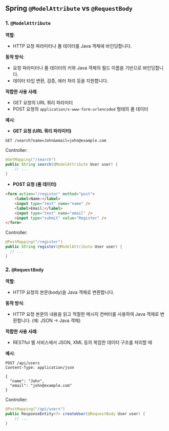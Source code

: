 ## Spring `@ModelAttribute` vs `@RequestBody`

### 1. `@ModelAttribute`

**역할**: 
- HTTP 요청 파라미터나 폼 데이터를 Java 객체에 바인딩합니다.

**동작 방식**:
- 요청 파라미터나 폼 데이터의 키와 Java 객체의 필드 이름을 기반으로 바인딩합니다.
- 데이터 타입 변환, 검증, 에러 처리 등을 지원합니다.

**적합한 사용 사례**: 
- GET 요청의 URL 쿼리 파라미터
- POST 요청의 `application/x-www-form-urlencoded` 형태의 폼 데이터

**예시**:

- **GET 요청 (URL 쿼리 파라미터)**
```plaintext
GET /search?name=John&email=john@example.com
```

Controller:
```java
@GetMapping("/search")
public String search(@ModelAttribute User user) {
    // ...
}
```

- **POST 요청 (폼 데이터)**
```html
<form action="/register" method="post">
    <label>Name:</label>
    <input type="text" name="name" />
    <label>Email:</label>
    <input type="text" name="email" />
    <input type="submit" value="Register" />
</form>
```

Controller:
```java
@PostMapping("/register")
public String register(@ModelAttribute User user) {
  // ...
}
```

### 2. `@RequestBody`

**역할**: 
- HTTP 요청의 본문(body)을 Java 객체로 변환합니다.

**동작 방식**:
- HTTP 요청 본문의 내용을 읽고 적절한 메시지 컨버터를 사용하여 Java 객체로 변환합니다. (예: JSON → Java 객체)

**적합한 사용 사례**: 
- RESTful 웹 서비스에서 JSON, XML 등의 복잡한 데이터 구조를 처리할 때

**예시**:
```plaintext
POST /api/users
Content-Type: application/json

{
  "name": "John",
  "email": "john@example.com"
}
```

Controller:
```java
@PostMapping("/api/users")
public ResponseEntity<?> createUser(@RequestBody User user) {
    // ...
}
```